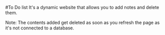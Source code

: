 #To Do list
It's a dynamic website that allows you to add notes and delete them.

Note:
The contents added get deleted as soon as you refresh the page as it's not connected to a database.
